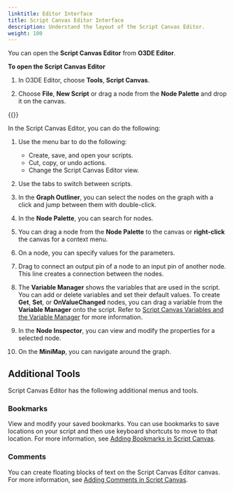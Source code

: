```yaml
---
linktitle: Editor Interface
title: Script Canvas Editor Interface
description: Understand the layout of the Script Canvas Editor.
weight: 100
---
```


You can open the **Script Canvas Editor** from **O3DE Editor**.

**To open the Script Canvas Editor**

1. In O3DE Editor, choose **Tools**, **Script Canvas**.

1. Choose **File**, **New Script** or drag a node from the **Node Palette** and drop it on the canvas.

{{<image-width src="/images/user-guide/scripting/script-canvas/user-interface.png" width="900" alt="Use the Script Canvas Editor in O3DE to create connections for nodes." >}}

In the Script Canvas Editor, you can do the following:

1. Use the menu bar to do the following:
   + Create, save, and open your scripts.
   + Cut, copy, or undo actions.
   + Change the Script Canvas Editor view.

1. Use the tabs to switch between scripts.

1. In the **Graph Outliner**, you can select the nodes on the graph with a click and jump between them with double-click.

1. In the **Node Palette**, you can search for nodes.

1. You can drag a node from the **Node Palette** to the canvas or **right-click** the canvas for a context menu.

1. On a node, you can specify values for the parameters.

1. Drag to connect an output pin of a node to an input pin of another node. This line creates a connection between the nodes.

1. The **Variable Manager** shows the variables that are used in the script. You can add or delete variables and set their default values. To create **Get**, **Set**, or **OnValueChanged** nodes, you can drag a variable from the **Variable Manager** onto the script. Refer to [Script Canvas Variables and the Variable Manager](/docs/user-guide/scripting/script-canvas/editor-reference/variables/) for more information.

1. In the **Node Inspector**, you can view and modify the properties for a selected node.

1. On the **MiniMap**, you can navigate around the graph.

## Additional Tools

Script Canvas Editor has the following additional menus and tools.

### Bookmarks

View and modify your saved bookmarks. You can use bookmarks to save locations on your script and then use keyboard shortcuts to move to that location. For more information, see [Adding Bookmarks in Script Canvas](/docs/user-guide/scripting/script-canvas/editor-reference/nodes/organizing/adding-bookmarks).

### Comments

You can create floating blocks of text on the Script Canvas Editor canvas. For more information, see [Adding Comments in Script Canvas](/docs/user-guide/scripting/script-canvas/editor-reference/nodes/organizing/commenting-nodes).
